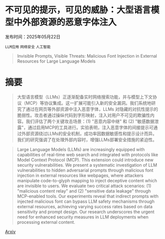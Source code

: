 # 不可见的提示，可见的威胁：大型语言模型中外部资源的恶意字体注入

发布时间：2025年05月22日

`LLM应用` `网络安全` `人工智能`

> Invisible Prompts, Visible Threats: Malicious Font Injection in External Resources for Large Language Models

# 摘要

> 大型语言模型（LLMs）正逐渐配备实时网络搜索功能，并与模型上下文协议（MCP）等协议集成。这一扩展可能引入新的安全漏洞。我们系统地研究了通过在网页等外部资源中注入恶意字体，LLMs 对隐藏的对抗性提示的脆弱性。攻击者通过操纵代码到字形映射，注入对用户不可见的欺骗性内容。我们评估了两个关键攻击场景：(1) "恶意内容中继" 和 (2) "敏感数据泄露"，通过启用MCP的工具进行。实验表明，注入恶意字体的间接提示可通过外部资源绕过LLMs的安全机制，成功率因数据敏感性和提示设计而异。我们的研究强调了在处理外部内容时，增强LLMs部署安全措施的紧迫性。

> Large Language Models (LLMs) are increasingly equipped with capabilities of real-time web search and integrated with protocols like Model Context Protocol (MCP). This extension could introduce new security vulnerabilities. We present a systematic investigation of LLM vulnerabilities to hidden adversarial prompts through malicious font injection in external resources like webpages, where attackers manipulate code-to-glyph mapping to inject deceptive content which are invisible to users. We evaluate two critical attack scenarios: (1) "malicious content relay" and (2) "sensitive data leakage" through MCP-enabled tools. Our experiments reveal that indirect prompts with injected malicious font can bypass LLM safety mechanisms through external resources, achieving varying success rates based on data sensitivity and prompt design. Our research underscores the urgent need for enhanced security measures in LLM deployments when processing external content.

[Arxiv](https://arxiv.org/abs/2505.16957)